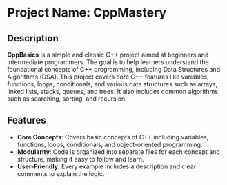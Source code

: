 # Project Name: CppMastery

## Description
**CppBasics** is a simple and classic C++ project aimed at beginners and intermediate programmers. The goal is to help learners understand the foundational concepts of C++ programming, including Data Structures and Algorithms (DSA). This project covers core C++ features like variables, functions, loops, conditionals, and various data structures such as arrays, linked lists, stacks, queues, and trees. It also includes common algorithms such as searching, sorting, and recursion.

## Features
- **Core Concepts**: Covers basic concepts of C++ including variables, functions, loops, conditionals, and object-oriented programming.
- **Modularity**: Code is organized into separate files for each concept and structure, making it easy to follow and learn.
- **User-Friendly**: Every example includes a description and clear comments to explain the logic.
